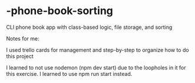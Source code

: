 # -phone-book-sorting
CLI phone book app with class-based logic, file storage, and sorting



Notes for me: 

I used trello cards for management and step-by-step to organize how to do this project

I learned to not use nodemon (npm dev start) due to the loopholes in it for this exercise. I learned to use npm run start instead.